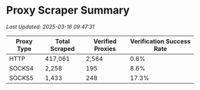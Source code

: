 # Proxy Scraper Summary

_Last Updated: 2025-03-16 09:47:31_

| Proxy Type | Total Scraped | Verified Proxies | Verification Success Rate |
|------------|--------------|------------------|--------------------------|
| HTTP | 417,061 | 2,564 | 0.6% |
| SOCKS4 | 2,258 | 195 | 8.6% |
| SOCKS5 | 1,433 | 248 | 17.3% |
